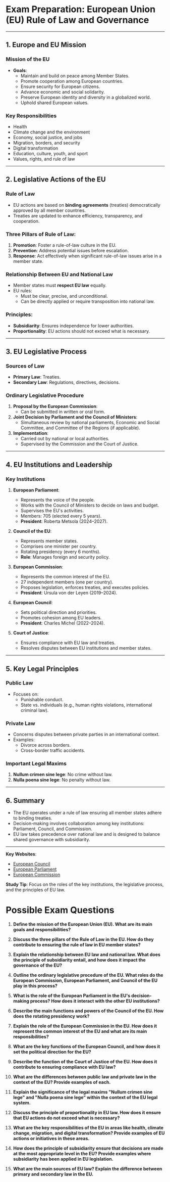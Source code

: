 # Exam Preparation: European Union (EU) Rule of Law and Governance

---

## **1. Europe and EU Mission**

### **Mission of the EU**
- **Goals**:
  - Maintain and build on peace among Member States.
  - Promote cooperation among European countries.
  - Ensure security for European citizens.
  - Advance economic and social solidarity.
  - Preserve European identity and diversity in a globalized world.
  - Uphold shared European values.

### **Key Responsibilities**
- Health
- Climate change and the environment
- Economy, social justice, and jobs
- Migration, borders, and security
- Digital transformation
- Education, culture, youth, and sport
- Values, rights, and rule of law

---

## **2. Legislative Actions of the EU**

### **Rule of Law**
- EU actions are based on **binding agreements** (treaties) democratically approved by all member countries.
- Treaties are updated to enhance efficiency, transparency, and cooperation.

### **Three Pillars of Rule of Law**:
1. **Promotion**: Foster a rule-of-law culture in the EU.
2. **Prevention**: Address potential issues before escalation.
3. **Response**: Act effectively when significant rule-of-law issues arise in a member state.

### **Relationship Between EU and National Law**
- Member states must **respect EU law** equally.
- EU rules:
  - Must be clear, precise, and unconditional.
  - Can be directly applied or require transposition into national law.

### **Principles**:
- **Subsidiarity**: Ensures independence for lower authorities.
- **Proportionality**: EU actions should not exceed what is necessary.

---

## **3. EU Legislative Process**

### **Sources of Law**
- **Primary Law**: Treaties.
- **Secondary Law**: Regulations, directives, decisions.

### **Ordinary Legislative Procedure**
1. **Proposal by the European Commission**:
   - Can be submitted in written or oral form.
2. **Joint Decision by Parliament and the Council of Ministers**:
   - Simultaneous review by national parliaments, Economic and Social Committee, and Committee of the Regions (if applicable).
3. **Implementation**:
   - Carried out by national or local authorities.
   - Supervised by the Commission and the Court of Justice.

---

## **4. EU Institutions and Leadership**

### **Key Institutions**
1. **European Parliament**:
   - Represents the voice of the people.
   - Works with the Council of Ministers to decide on laws and budget.
   - Supervises the EU's activities.
   - Members: 705 (elected every 5 years).
   - **President**: Roberta Metsola (2024–2027).

2. **Council of the EU**:
   - Represents member states.
   - Comprises one minister per country.
   - Rotating presidency (every 6 months).
   - **Role**: Manages foreign and security policy.

3. **European Commission**:
   - Represents the common interest of the EU.
   - 27 independent members (one per country).
   - Proposes legislation, enforces treaties, and executes policies.
   - **President**: Ursula von der Leyen (2019–2024).

4. **European Council**:
   - Sets political direction and priorities.
   - Promotes cohesion among EU leaders.
   - **President**: Charles Michel (2022–2024).

5. **Court of Justice**:
   - Ensures compliance with EU law and treaties.
   - Resolves disputes between EU institutions and member states.

---

## **5. Key Legal Principles**

### **Public Law**
- Focuses on:
  - Punishable conduct.
  - State vs. individuals (e.g., human rights violations, international criminal law).

### **Private Law**
- Concerns disputes between private parties in an international context.
- Examples:
  - Divorce across borders.
  - Cross-border traffic accidents.

### **Important Legal Maxims**
1. **Nullum crimen sine lege**: No crime without law.
2. **Nulla poena sine lege**: No penalty without law.

---

## **6. Summary**
- The EU operates under a rule of law ensuring all member states adhere to binding treaties.
- Decision-making involves collaboration among key institutions: Parliament, Council, and Commission.
- EU law takes precedence over national law and is designed to balance shared governance with subsidiarity.

---

**Key Websites**:
- [European Council](https://www.consilium.europa.eu/en/)
- [European Parliament](https://www.europarl.europa.eu/portal/en)
- [European Commission](https://european-union.europa.eu/)

**Study Tip**: Focus on the roles of the key institutions, the legislative process, and the principles of EU law.






# Possible Exam Questions

1. **Define the mission of the European Union (EU). What are its main goals and responsibilities?**

2. **Discuss the three pillars of the Rule of Law in the EU. How do they contribute to ensuring the rule of law in EU member states?**

3. **Explain the relationship between EU law and national law. What does the principle of subsidiarity entail, and how does it impact the governance of the EU?**

4. **Outline the ordinary legislative procedure of the EU. What roles do the European Commission, European Parliament, and Council of the EU play in this process?**

5. **What is the role of the European Parliament in the EU's decision-making process? How does it interact with the other EU institutions?**

6. **Describe the main functions and powers of the Council of the EU. How does the rotating presidency work?**

7. **Explain the role of the European Commission in the EU. How does it represent the common interest of the EU and what are its main responsibilities?**

8. **What are the key functions of the European Council, and how does it set the political direction for the EU?**

9. **Describe the function of the Court of Justice of the EU. How does it contribute to ensuring compliance with EU law?**

10. **What are the differences between public law and private law in the context of the EU? Provide examples of each.**

11. **Explain the significance of the legal maxims "Nullum crimen sine lege" and "Nulla poena sine lege" within the context of the EU legal system.**

12. **Discuss the principle of proportionality in EU law. How does it ensure that EU actions do not exceed what is necessary?**

13. **What are the key responsibilities of the EU in areas like health, climate change, migration, and digital transformation? Provide examples of EU actions or initiatives in these areas.**

14. **How does the principle of subsidiarity ensure that decisions are made at the most appropriate level in the EU? Provide examples where subsidiarity has been applied in EU legislation.**

15. **What are the main sources of EU law? Explain the difference between primary and secondary law in the EU.**

